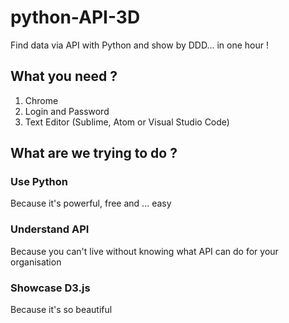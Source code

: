 # python-API-3D
Find data via API with Python and show by DDD... in one hour !

## What you need ?
1. Chrome
2. Login and Password
3. Text Editor (Sublime, Atom or Visual Studio Code)


## What are we trying to do ?
### Use Python
Because it's powerful, free and ... easy

### Understand API
Because you can't live without knowing what API can do for your organisation

### Showcase D3.js
Because it's so beautiful




